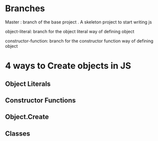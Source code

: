 # Branches

Master : branch of the base project . A skeleton project to start writing js 

object-literal: branch for the object literal way of defining object 

constructor-function: branch for the constructor function way of defining object 

# 4 ways to Create objects in JS 

## Object Literals

## Constructor Functions 

## Object.Create 

## Classes
